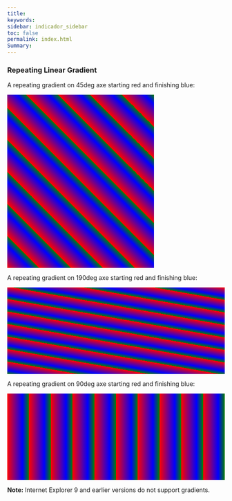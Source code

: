 ```yaml
---
title: 
keywords: 
sidebar: indicador_sidebar
toc: false
permalink: index.html
Summary:
---
```

<style>
#grad1 {
    height: 400px;
    width:340px;
    background-image: repeating-linear-gradient(45deg,red,blue 7%,green 10%);
}

#grad2 {
    height: 200px;
    background-image: repeating-linear-gradient(190deg,red,blue 7%,green 10%);
}

#grad3 {
    height: 200px;
    background-image: repeating-linear-gradient(90deg,red,blue 7%,green 10%);
}
</style>
</head>


<h3>Repeating Linear Gradient</h3>

<p>A repeating gradient on 45deg axe starting red and finishing blue:</p>
<div id="grad1"></div>

<p>A repeating gradient on 190deg axe starting red and finishing blue:</p>
<div id="grad2"></div>

<p>A repeating gradient on 90deg axe starting red and finishing blue:</p>
<div id="grad3"></div>

<p><strong>Note:</strong> Internet Explorer 9 and earlier versions do not support gradients.</p>